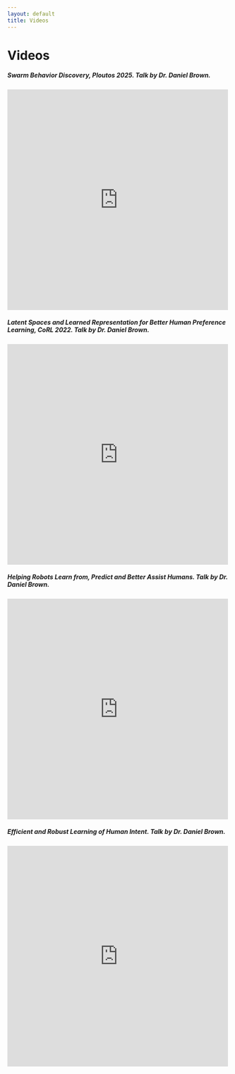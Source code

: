 ```yaml
---
layout: default
title: Videos
---
```

<div class="videos-section">
    <h1>Videos</h1>
    <div class="video-item">
    <div class="video-item-info">
      <h5>Swarm Behavior Discovery, Ploutos 2025. Talk by Dr. Daniel Brown.</h5>
    </div> 
    <iframe width="500" height="500" src="https://app.ploutos.dev/streams/precious-honeybee" title="YouTube video player" frameborder="0" allow="accelerometer; autoplay; clipboard-write; encrypted-media; gyroscope; picture-in-picture; web-share" referrerpolicy="strict-origin-when-cross-origin" allowfullscreen></iframe>
</div>
    <div class="video-item">
    <div class="video-item-info">
      <h5>Latent Spaces and Learned Representation for Better Human Preference Learning, CoRL 2022. Talk by Dr. Daniel Brown.</h5>
    </div> 
    <iframe width="500" height="500" src="https://www.youtube.com/embed/eOHWDgqMHq8?si=Vopk_--9kUVfsGsU&amp;start=11280" title="YouTube video player" frameborder="0" allow="accelerometer; autoplay; clipboard-write; encrypted-media; gyroscope; picture-in-picture; web-share" referrerpolicy="strict-origin-when-cross-origin" allowfullscreen></iframe>
</div>
    <div class="video-item">
    <div class="video-item-info">
      <h5>Helping Robots Learn from, Predict and Better Assist Humans. Talk by Dr. Daniel Brown.</h5>
    </div> 
    <iframe width="500" height="500" src="https://www.youtube.com/embed/zTdBKSwWE4M?si=oi2dNLTMr1oFevQ1&amp;start=1478" title="YouTube video player" frameborder="0" allow="accelerometer; autoplay; clipboard-write; encrypted-media; gyroscope; picture-in-picture; web-share" referrerpolicy="strict-origin-when-cross-origin" allowfullscreen></iframe>
</div>
    <div class="video-item">
    <div class="video-item-info">
      <h5>Efficient and Robust Learning of Human Intent. Talk by Dr. Daniel Brown.</h5>
    </div> 
    <iframe width="500" height="500" src="https://www.youtube.com/embed/sPIpms0sTBQ?si=Rkp_eeYCcimzyzJu&amp;start=73" title="YouTube video player" frameborder="0" allow="accelerometer; autoplay; clipboard-write; encrypted-media; gyroscope; picture-in-picture; web-share" referrerpolicy="strict-origin-when-cross-origin" allowfullscreen></iframe>
</div>
</div>

